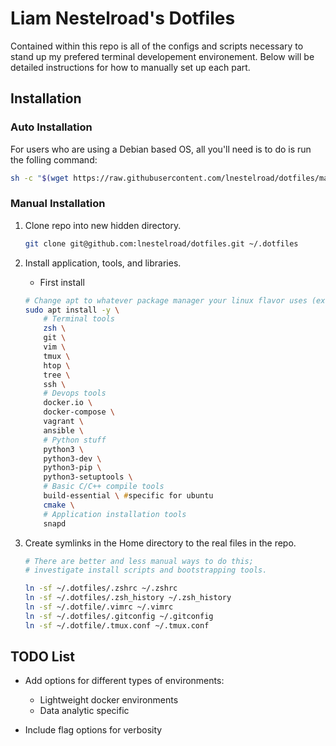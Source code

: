# Liam Nestelroad's Dotfiles

Contained within this repo is all of the configs and scripts necessary to 
stand up my prefered terminal developement environement. Below will be detailed
instructions for how to manually set up each part. 

## Installation

### Auto Installation

For users who are using a Debian based OS, all you'll need is to do is run the 
folling command:

```zsh
sh -c "$(wget https://raw.githubusercontent.com/lnestelroad/dotfiles/master/install.sh -O -)"
```

### Manual Installation

1. Clone repo into new hidden directory.

    ```zsh
    git clone git@github.com:lnestelroad/dotfiles.git ~/.dotfiles
    ```

2. Install application, tools, and libraries.

    - First install

    ```zsh
    # Change apt to whatever package manager your linux flavor uses (ex: pacman for arch)
    sudo apt install -y \
        # Terminal tools
        zsh \
        git \
        vim \
        tmux \
        htop \
        tree \
        ssh \
        # Devops tools
        docker.io \
        docker-compose \
        vagrant \
        ansible \
        # Python stuff
        python3 \
        python3-dev \
        python3-pip \
        python3-setuptools \
        # Basic C/C++ compile tools
        build-essential \ #specific for ubuntu
        cmake \
        # Application installation tools
        snapd
    ```

3. Create symlinks in the Home directory to the real files in the repo.

    ```bash
    # There are better and less manual ways to do this;
    # investigate install scripts and bootstrapping tools.

    ln -sf ~/.dotfiles/.zshrc ~/.zshrc
    ln -sf ~/.dotfiles/.zsh_history ~/.zsh_history
    ln -sf ~/.dotfile/.vimrc ~/.vimrc
    ln -sf ~/.dotfiles/.gitconfig ~/.gitconfig
    ln -sf ~/.dotfile/.tmux.conf ~/.tmux.conf
    ```

<!-- 4. Install vscode extensions. -->
<!--     ```zsh -->
<!--     code --install-extension aaron-bond.better-comments -->
<!--     code --install-extension CoenraadS.bracket-pair-colorizer-2 -->
<!--     code --install-extension dave-hagedorn.jenkins-runner -->
<!--     code --install-extension disroop.conan -->
<!--     code --install-extension eamodio.gitlens -->
<!--     code --install-extension Equinusocio.vsc-community-material-theme -->
<!--     code --install-extension Equinusocio.vsc-material-theme -->
<!--     code --install-extension equinusocio.vsc-material-theme-icons -->
<!--     code --install-extension GrapeCity.gc-excelviewer -->
<!--     code --install-extension Gruntfuggly.todo-tree -->
<!--     code --install-extension hediet.vscode-drawio -->
<!--     code --install-extension James-Yu.latex-workshop -->
<!--     code --install-extension janjoerke.jenkins-pipeline-linter-connector -->
<!--     code --install-extension ms-azuretools.vscode-docker -->
<!--     code --install-extension ms-python.python -->
<!--     code --install-extension ms-python.vscode-pylance -->
<!--     code --install-extension ms-toolsai.jupyter -->
<!--     code --install-extension ms-vscode-remote.remote-containers -->
<!--     code --install-extension ms-vscode.cpptools -->
<!--     code --install-extension PKief.material-icon-theme -->
<!--     code --install-extension streetsidesoftware.code-spell-checker -->
<!--     code --install-extension tomoki1207.pdf -->
<!--     code --install-extension twxs.cmake -->
<!--     code --install-extension VisualStudioExptTeam.vscodeintellicode -->
<!--     code --install-extension vscode-icons-team.vscode-icons -->
<!--     code --install-extension vscodevim.vim -->
<!--     ``` -->
<!--     Use this command to generate extension installation list: -->
<!--     ```bash -->
<!--     code --list-extensions | xargs -L 1 echo code --install-extension -->
<!--     ``` -->

## TODO List

-   Add options for different types of environments:

    -   Lightweight docker environments
    -   Data analytic specific

-   Include flag options for verbosity

